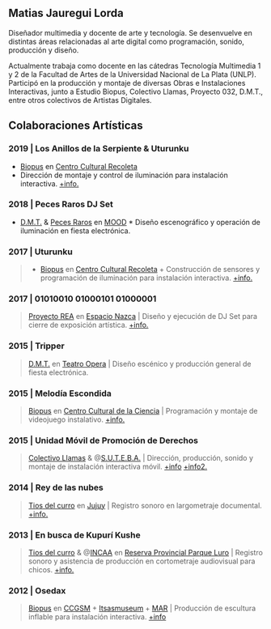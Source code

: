 ## Matias Jauregui Lorda

Diseñador multimedia y docente de arte y tecnología. Se desenvuelve en distintas áreas relacionadas al arte digital como programación, sonido, producción y diseño.

Actualmente trabaja como docente en las cátedras Tecnología Multimedia 1 y 2 de la Facultad de Artes de la Universidad Nacional de La Plata (UNLP). Participó en la producción y montaje de diversas Obras e Instalaciones Interactivas, junto a Estudio Biopus, Colectivo Llamas, Proyecto 032, D.M.T., entre otros colectivos de Artistas Digitales.


## Colaboraciones Artísticas

### 2019 | Los Anillos de la Serpiente & Uturunku

* [Biopus](http://www.estudiobiopus.com.ar/estudio/) en [Centro Cultural Recoleta](http://www.centroculturalrecoleta.org/) 
* Dirección de montaje y control de iluminación para instalación interactiva. [+info.](http://www.estudiobiopus.com.ar/estudio/serpiente.html)

### 2018 | Peces Raros DJ Set
* [D.M.T.](https://www.facebook.com/DynamicAndModernTrip/) & [Peces Raros](https://www.facebook.com/peces/) en [MOOD](https://www.facebook.com/moodlaplata/) * Diseño escenográfico y operación de iluminación en fiesta electrónica.

### 2017 | Uturunku
> * [Biopus](http://www.estudiobiopus.com.ar/estudio/) en [Centro Cultural Recoleta](http://www.centroculturalrecoleta.org/) + Construcción de sensores y programación de iluminación para instalación interactiva. [+info.](http://www.estudiobiopus.com.ar/estudio/uturunku.html)

### 2017 | 01010010 01000101 01000001
> [Proyecto REA](https://www.instagram.com/proyectorea/) en [Espacio Nazca](https://www.facebook.com/nazcaespacio/) | Diseño y ejecución de DJ Set para cierre de exposición artística. [+info.](https://www.facebook.com/rea.proyecto/videos/193827411517002/)

### 2015 | Tripper
>[D.M.T.](https://www.facebook.com/DynamicAndModernTrip/) en [Teatro Opera](https://www.facebook.com/operalaplata/) | Diseño escénico y producción general de fiesta electrónica.

### 2015 | Melodía Escondida
>[Biopus](http://www.estudiobiopus.com.ar/estudio/) en [Centro Cultural de la Ciencia](http://ccciencia.gob.ar/) | Programación y montaje de videojuego instalativo. [+info.](http://www.estudiobiopus.com.ar/estudio/melodia_escondida.html)

### 2015 | Unidad Móvil de Promoción de Derechos
>[Colectivo Llamas]() & @[S.U.T.E.B.A.](https://www.suteba.org.ar/) | Dirección, producción, sonido y montaje de instalación interactiva móvil. [+info](https://vimeo.com/284396845) [+info2.](https://vimeo.com/284761445)

### 2014 | Rey de las nubes
>[Tios del curro]() en [Jujuy](http://www.turismo.jujuy.gov.ar/) | Registro sonoro en largometraje documental. [+info.](http://www.selectplay.laplata.gov.ar/catalogo/rey-de-las-nubes)

### 2013 | En busca de Kupurí Kushe
>[Tios del curro]() & @[INCAA](http://www.incaa.gov.ar/) en [Reserva Provincial Parque Luro](https://turismo.lapampa.gob.ar/index.php/reserva-provincial-parque-luro) | Registro sonoro y asistencia de producción en cortometraje audiovisual para chicos. [+info.](https://www.youtube.com/watch?v=LCUgZPifyto)

### 2012 | Osedax
>[Biopus](http://www.estudiobiopus.com.ar/estudio/) en [CCGSM](http://www.elculturalsanmartin.org/) + [Itsasmuseum](https://www.itsasmuseum.eus/) + [MAR](https://www.gba.gob.ar/museomar) | Producción de escultura inflable para instalación interactiva. [+info](http://www.estudiobiopus.com.ar/estudio/osedax.html)
